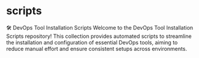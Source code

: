 # scripts
🛠️ DevOps Tool Installation Scripts Welcome to the DevOps Tool Installation Scripts repository! This collection provides automated scripts to streamline the installation and configuration of essential DevOps tools, aiming to reduce manual effort and ensure consistent setups across environments.
